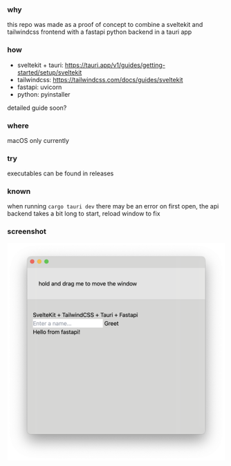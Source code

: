 ### why

this repo was made as a proof of concept to combine a sveltekit and tailwindcss frontend with a fastapi python backend in a tauri app

### how

- sveltekit + tauri: https://tauri.app/v1/guides/getting-started/setup/sveltekit
- tailwindcss: https://tailwindcss.com/docs/guides/sveltekit
- fastapi: uvicorn
- python: pyinstaller

detailed guide soon?

### where

macOS only currently

### try

executables can be found in releases

### known

when running `cargo tauri dev` there may be an error on first open, the api backend takes a bit long to start, reload window to fix

### screenshot

![screenshot](screenshot.png)
